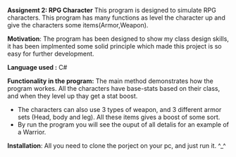 **Assignemt 2: RPG Character**
This program is designed to simulate RPG characters. 
This program has many functions as level the character up and give the characters some items(Armor,Weapon). 


**Motivation**:
The program has been designed to show my class design skills, it has been implmented some solid principle which made this project is so easy for further development.

**Language used :**
C#



**Functionality in the program:**
The main method demonstrates how the program workes. All the characters have base-stats based on their class, and when they level up thay get a stat boost.
* The characters can also use 3 types of weapon, and 3 different armor sets (Head, body and leg). All these items gives a boost of some sort.
* By run the program you will see the ouput of all detalis for an example of a Warrior. 


**Installation**:
All you need to clone the porject on your pc, and just run it. ^_^








  


   

